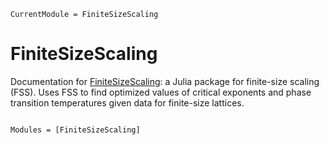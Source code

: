 ```@meta
CurrentModule = FiniteSizeScaling
```

# FiniteSizeScaling

Documentation for [FiniteSizeScaling](https://github.com/owenpb/FiniteSizeScaling.jl): a Julia package for finite-size scaling (FSS). Uses FSS to find optimized values of critical exponents and phase transition temperatures given data for finite-size lattices.

```@index
```

```@autodocs
Modules = [FiniteSizeScaling]
```
